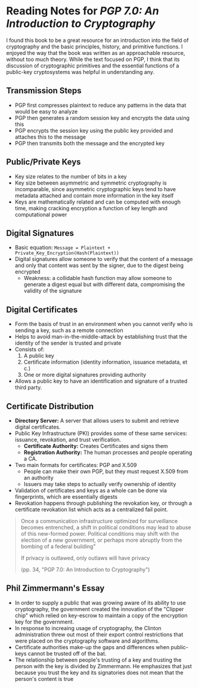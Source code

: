 # Reading Notes for _PGP 7.0: An Introduction to Cryptography_
I found this book to be a great resource for an introduction into the field of
cryptography and the basic principles, history, and primitive functions. I
enjoyed the way that the book was written as an approachable resource, without
too much theory. While the text focused on PGP, I think that its discussion of
cryptographic primitives and the essential functions of a public-key
cryptosystems was helpful in understanding any.

## Transmission Steps
- PGP first compresses plaintext to reduce any patterns in the data that would
  be easy to analyze
- PGP then generates a random session key and encrypts the data using this
- PGP encrypts the session key using the public key provided and attaches this
  to the message
- PGP then transmits both the message and the encrypted key

## Public/Private Keys
- Key size relates to the number of bits in a key
- Key size between asymmetric and symmetric cryptography is incomparable, since
  asymmetric cryptographic keys tend to have metadata attached and contain more
  information in the key itself
- Keys are mathematically related and can be computed with enough time, making
  cracking encryption a function of key length and computational power

## Digital Signatures
- Basic equation: `Message = Plaintext +
  Private_Key_Encryption(Hash(Plaintext))`
- Digital signatures allow someone to verify that the content of a message and
  only that content was sent by the signer, due to the digest being encrypted
    - Weakness: a collidable hash function may allow someone to generate a digest
      equal but with different data, compromising the validity of the signature

## Digital Certificates
- Form the basis of trust in an environment when you cannot verify who is
  sending a key, such as a remote connection
- Helps to avoid man-in-the-middle-attack by establishing trust that the
  identity of the sender is trusted and private
- Consists of:
  1. A public key
  2. Certificate information (identity information, issuance metadata, et c.)
  3. One or more digital signatures providing authority
- Allows a public key to have an identification and signature of a trusted third
  party.

## Certificate Distribution
- __Directory Server:__ A server that allows users to submit and retrieve
  digital certificates.
- Public Key Infrastructure (PKI) provides some of these same services:
  issuance, revokation, and trust verification.
    - __Certificate Authority:__ Creates Certificates and signs them
    - __Registration Authority:__ The human processes and people operating a CA.
- Two main formats for certificates: PGP and X.509
    - People can make their own PGP, but they must request X.509 from an
      authority
    - Issuers may take steps to actually verify ownership of identity
- Validation of certificates and keys as a whole can be done via fingerprints,
  which are essentially digests
- Revokation happens through publishing the revokation key, or through a
  certificate revokation list which acts as a centralized fail point.

> Once a communication infrastructure optimized for surveillance becomes
> entrenched, a shift in political conditions may lead to abuse of this
> new-formed power. Political conditions may shift with the election of a new
> government, or perhaps more abruptly from the bombing of a federal building"
> 
> If privacy is outlawed, only outlaws will have privacy
>
> (pp. 34, "PGP 7.0: An Introduction to Cryptography")

## Phil Zimmermann's Essay 
- In order to supply a public that was growing aware of its ability to use
  cryptography, the government created the innovation of the "Clipper chip"
  which relied on key-escrow to maintain a copy of the encryption key for the
  government.
- In response to increaing usage of cryptography, the Clinton administration
  threw out most of their export control restrictions that were placed on the
  cryptography software and algorithms.
- Certificate authorities make-up the gaps and differences when public-keys
  cannot be trusted off of the bat.
- The relationship between people's trusting of a key and trusting the person
  with the key is divided by Zimmermann. He emphasizes that just because you
  trust the key and its signatories does not mean that the person's content is
  true
